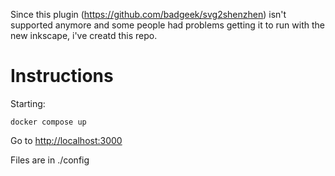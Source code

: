 Since this plugin (https://github.com/badgeek/svg2shenzhen) isn't supported anymore and some people had problems getting it to run with the new inkscape, i've creatd this repo.


# Instructions

Starting:

`
docker compose up
`

Go to <http://localhost:3000>

Files are in ./config
